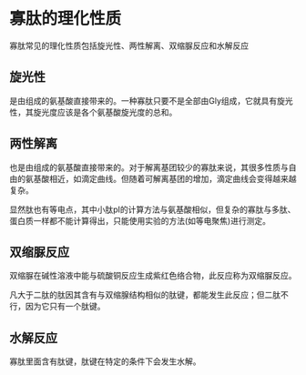 # 寡肽的理化性质

寡肽常见的理化性质包括旋光性、两性解离、双缩脲反应和水解反应

## 旋光性

是由组成的氨基酸直接带来的。一种寡肽只要不是全部由Gly组成，它就具有旋光性，其旋光度应该是各个氨基酸旋光度的总和。

## 两性解离

也是由组成的氨基酸直接带来的。对于解离基团较少的寡肽来说，其很多性质与自由的氨基酸相近，如滴定曲线。但随着可解离基团的增加，滴定曲线会变得越来越复杂。

显然肽也有等电点，其中小肽pI的计算方法与氨基酸相似，但复杂的寡肽与多肽、蛋白质一样都不能计算得出，只能使用实验的方法(如等电聚焦)进行测定。

## 双缩脲反应

双缩脲在碱性溶液中能与硫酸铜反应生成紫红色络合物，此反应称为双缩脲反应。

凡大于二肽的肽因其含有与双缩腺结构相似的肽键，都能发生此反应；但二肽不行，因为它只有一个肽键。

## 水解反应

寡肽里面含有肽键，肽键在特定的条件下会发生水解。